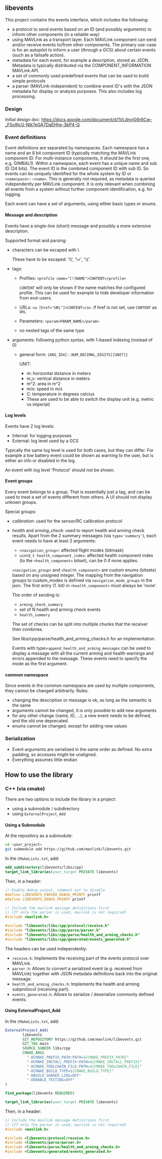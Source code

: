 ## libevents

This project contains the events interface, which includes the following:
- a protocol to send events based on an ID (and possibly arguments) to inform other components (in a reliable way)
- using MAVLink as a transport layer.
  Each MAVLink component can send and/or receive events to/from other components.
  The primary use-case is for an autopilot to inform a user (through a GCS) about certain events (such as a failsafe action).
- metadata for each event, for example a description, stored as JSON.
  Metadata is typically distributed via the COMPONENT_INFORMATION MAVLink API.
- a set of commonly used predefined events that can be used to build simple protocols
- a parser (MAVLink-independent) to combine event ID's with the JSON metadata for display or analysis purposes.
  This also includes log processing.

### Design
Initial design doc: https://docs.google.com/document/d/1VLdnvjG6r6Cw-_FSo9lcG-Nlk7eGA7DaEHhe-3bP4-Q

### Event definitions
Event definitions are separated by namespaces.
Each namespace has a name and an 8 bit component ID (typically matching the MAVLink component ID. For multi-instance components, it should be the first one, e.g. GIMBAL1).
Within a namespace, each event has a unique name and sub ID (24 bits). The event ID is the combined component ID with sub ID.
So events can be uniquely identified for the whole system by ID or `<namespace>::<name>`.
This is generally not required, as metadata is queried independently per MAVLink component. It is only relevant when combining all events from a system without further component identification, e.g. for logging.

Each event can have a set of arguments, using either basic types or enums.

#### Message and description
Events have a single-line (short) message and possibly a more extensive description.

Supported format and parsing:
- characters can be escaped with \\

  These have to be escaped: '\\\\', '\\<', '\\{'.
- tags:
  - Profiles: `<profile name="[!]NAME">CONTENT</profile>`

    `CONTENT` will only be shown if the name matches the configured profile.
	This can be used for example to hide developer information from end-users.
  - URLs: `<a [href="URL"]>CONTENT</a>`.
    If href is not set, use `CONTENT` as `URL`
  - Parameters: `<param>PARAM_NAME</param>`
  - no nested tags of the same type
- arguments: following python syntax, with 1-based indexing (instead of 0)
  - general form: `{ARG_IDX[:.NUM_DECIMAL_DIGITS][UNIT]}`

    UNIT:
      - m: horizontal distance in meters
      - m_v: vertical distance in meters
      - m^2: area in m^2
      - m/s: speed in m/s
      - C: temperature in degrees celcius
      - These are used to be able to switch the display unit (e.g. metric vs
        imperial)

#### Log levels
Events have 2 log levels:
- Internal: for logging purposes
- External: log level used by a GCS

Typically the same log level is used for both cases, but they can differ.
For example a low battery event could be shown as warning to the user, but is either an info or disabled in the log.

An event with log level 'Protocol' should not be shown.

#### Event groups
Every event belongs to a group. That is essentially just a tag, and can be used to treat a set of events different from others.
A UI should not display unkown groups.

Special groups:
- *calibration*: used for the sensor/RC calibration protocol
- *health* and *arming_check*: used to report health and arming check results.
  Apart from the 2 summary messages (via `type='summary'`), each event needs to have at least 2 arguments:
  - `<navigation_group>`: affected flight modes (bitmask)
  - `uint8_t health_component_index`: affected health component index (to the `<health_component>` bitset), can be 0 if none applies.

  `<navigation_group>` and `<health_component>` are custom enums (bitsets) based on any unsigned integer.
  The mapping from the navigation groups to custom_modes is defined via `navigation_mode_groups` in the json.
  The first entry (1. bit) in `<health_component>` must always be 'none'.

  The order of sending is:
  - `arming_check_summary`
  - set of N health and arming check events
  - `health_summary`

  The set of checks can be split into multiple chunks that the receiver then combines.

  See libs/cpp/parse/health_and_arming_checks.h for an implementation.

  Events with type=`append_health_and_arming_messages` can be used to display a message with all the current arming and health warnings and errors appended to the message.
  These events need to specify the mode as the first argument.

#### common namespace
Since events in the common namespace are used by multiple components, they cannot be changed arbitrarily.
Rules:
- changing the description or message is ok, as long as the semantic is the same
- arguments cannot be changed, it is only possible to add new arguments
- for any other change (name, ID, ...), a new event needs to be defined, and the old one deprecated.
- enums cannot be changed, except for adding new values

### Serialization
- Event arguments are serialized in the same order as defined.
  No extra padding, so accesses might be unaligned.
- Everything assumes little endian

## How to use the library
### C++ (via cmake)
There are two options to include the library in a project:
- using a submodule / subdirectory
- using `ExternalProject_Add`

#### Using a Submodule
At the repository as a submodule:
```bash
cd <your_project>
git submodule add https://github.com/mavlink/libevents.git
```
In the `CMakeLists.txt`, add:
```cmake
add_subdirectory(libevents/libs/cpp)
target_link_libraries(your_target PRIVATE libevents)
```
Then, in a header:
```cpp
// Enable debug output, comment out to disable
#define LIBEVENTS_PARSER_DEBUG_PRINTF printf
#define LIBEVENTS_DEBUG_PRINTF printf

// Include the mavlink message definitions first
// (If only the parser is used, mavlink is not required)
#include <mavlink.h>

#include "libevents/libs/cpp/protocol/receive.h"
#include "libevents/libs/cpp/parse/parser.h"
#include "libevents/libs/cpp/parse/health_and_arming_checks.h"
#include "libevents/libs/cpp/generated/events_generated.h"
```
The headers can be used independently:
- `receive.h`: Implements the receiving part of the events protocol over MAVLink.
- `parser.h`: Allows to convert a serialized event (e.g. received from MAVLink) together with JSON metadata definitions back into the original message.
- `health_and_arming_checks.h`: Implements the health and arming subprotocol (receiving part).
- `events_generated.h`: Allows to serialize / deserialize commonly defined events.


#### Using ExternalProject_Add
In the `CMakeLists.txt`, add:
```cmake
ExternalProject_Add(
        libevents
        GIT_REPOSITORY https://github.com/mavlink/libevents.git
        GIT_TAG main
        SOURCE_SUBDIR libs/cpp
        CMAKE_ARGS
          "-DCMAKE_PREFIX_PATH:PATH=${CMAKE_PREFIX_PATH}"
          "-DCMAKE_INSTALL_PREFIX:PATH=${CMAKE_INSTALL_PREFIX}"
          "-DCMAKE_TOOLCHAIN_FILE:PATH=${CMAKE_TOOLCHAIN_FILE}"
          "-DCMAKE_BUILD_TYPE=${CMAKE_BUILD_TYPE}"
          "-DBUILD_SHARED_LIBS=OFF"
          "-DENABLE_TESTING=OFF"
)

find_package(libevents REQUIRED)

target_link_libraries(your_target PRIVATE libevents)
```
Then, in a header:
```cpp
// Include the mavlink message definitions first
// (If only the parser is used, mavlink is not required)
#include <mavlink.h>

#include <libevents/protocol/receive.h>
#include <libevents/parse/parser.h>
#include <libevents/parse/health_and_arming_checks.h>
#include <libevents/generated/events_generated.h>
```